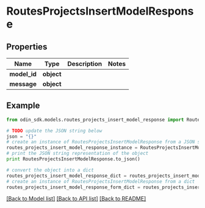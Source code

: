 # RoutesProjectsInsertModelResponse


## Properties

Name | Type | Description | Notes
------------ | ------------- | ------------- | -------------
**model_id** | **object** |  | 
**message** | **object** |  | 

## Example

```python
from odin_sdk.models.routes_projects_insert_model_response import RoutesProjectsInsertModelResponse

# TODO update the JSON string below
json = "{}"
# create an instance of RoutesProjectsInsertModelResponse from a JSON string
routes_projects_insert_model_response_instance = RoutesProjectsInsertModelResponse.from_json(json)
# print the JSON string representation of the object
print RoutesProjectsInsertModelResponse.to_json()

# convert the object into a dict
routes_projects_insert_model_response_dict = routes_projects_insert_model_response_instance.to_dict()
# create an instance of RoutesProjectsInsertModelResponse from a dict
routes_projects_insert_model_response_form_dict = routes_projects_insert_model_response.from_dict(routes_projects_insert_model_response_dict)
```
[[Back to Model list]](../README.md#documentation-for-models) [[Back to API list]](../README.md#documentation-for-api-endpoints) [[Back to README]](../README.md)



